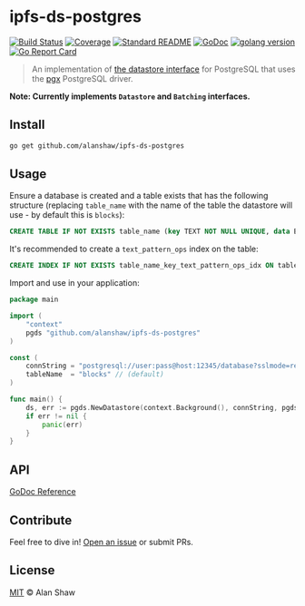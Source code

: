 # ipfs-ds-postgres

[![Build Status](https://travis-ci.org/alanshaw/ipfs-ds-postgres.svg?branch=master)](https://travis-ci.org/alanshaw/ipfs-ds-postgres)
[![Coverage](https://codecov.io/gh/alanshaw/ipfs-ds-postgres/branch/master/graph/badge.svg)](https://codecov.io/gh/alanshaw/ipfs-ds-postgres)
[![Standard README](https://img.shields.io/badge/readme%20style-standard-brightgreen.svg)](https://github.com/RichardLitt/standard-readme)
[![GoDoc](http://img.shields.io/badge/godoc-reference-5272B4.svg)](https://godoc.org/github.com/alanshaw/ipfs-ds-postgres)
[![golang version](https://img.shields.io/badge/golang-%3E%3D1.14.0-orange.svg)](https://golang.org/)
[![Go Report Card](https://goreportcard.com/badge/github.com/alanshaw/ipfs-ds-postgres)](https://goreportcard.com/report/github.com/alanshaw/ipfs-ds-postgres)

> An implementation of [the datastore interface](https://github.com/ipfs/go-datastore) for PostgreSQL that uses the [pgx](https://github.com/jackc/pgx) PostgreSQL driver.

**Note: Currently implements `Datastore` and `Batching` interfaces.**

## Install

```sh
go get github.com/alanshaw/ipfs-ds-postgres
```

## Usage

Ensure a database is created and a table exists that has the following structure (replacing `table_name` with the name of the table the datastore will use - by default this is `blocks`):

```sql
CREATE TABLE IF NOT EXISTS table_name (key TEXT NOT NULL UNIQUE, data BYTEA)
```

It's recommended to create a `text_pattern_ops` index on the table:

```sql
CREATE INDEX IF NOT EXISTS table_name_key_text_pattern_ops_idx ON table_name (key text_pattern_ops)
```

Import and use in your application:

```go
package main

import (
	"context"
	pgds "github.com/alanshaw/ipfs-ds-postgres"
)

const (
	connString = "postgresql://user:pass@host:12345/database?sslmode=require"
	tableName  = "blocks" // (default)
)

func main() {
	ds, err := pgds.NewDatastore(context.Background(), connString, pgds.Table(tableName))
	if err != nil {
		panic(err)
	}
}
```

## API

[GoDoc Reference](https://godoc.org/github.com/alanshaw/ipfs-ds-postgres)

## Contribute

Feel free to dive in! [Open an issue](https://github.com/alanshaw/ipfs-ds-postgres/issues/new) or submit PRs.

## License

[MIT](LICENSE) © Alan Shaw
